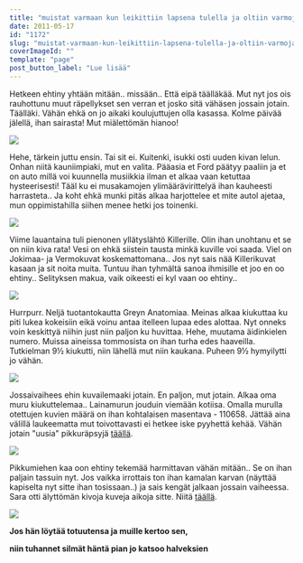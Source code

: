 ```yaml
---
title: "muistat varmaan kun leikittiin lapsena tulella ja oltiin varmoja kaikesta"
date: 2011-05-17
id: "1172"
slug: "muistat-varmaan-kun-leikittiin-lapsena-tulella-ja-oltiin-varmoja-kaikesta"
coverImageId: ""
template: "page"
post_button_label: "Lue lisää"
---
```


Hetkeen ehtiny yhtään mitään.. missään.. Että eipä täälläkää. Mut nyt jos ois rauhottunu muut räpellykset sen verran et josko sitä vähäsen jossain jotain. Täälläki. Vähän ehkä on jo aikaki koulujuttujen olla kasassa. Kolme päivää jälellä, ihan sairasta! Mut miälettömän hianoo!

[![](/images/nimet%25C3%25B6n31.jpg)](http://4.bp.blogspot.com/-uRDSNM3o9WI/TdJ9wAak9vI/AAAAAAAAAFs/OiLhK5kB_ZA/s1600/nimet%25C3%25B6n31.jpg)

Hehe, tärkein juttu ensin. Tai sit ei. Kuitenki, isukki osti uuden kivan lelun. Onhan niitä kauniimpiaki, mut en valita. Pääasia et Ford päätyy paaliin ja et on auto millä voi kuunnella musiikkia ilman et alkaa vaan ketuttaa hysteerisesti! Tääl ku ei musakamojen ylimäärävirittelyä ihan kauheesti harrasteta.. Ja koht ehkä munki pitäs alkaa harjottelee et mite autol ajetaa, mun oppimistahilla siihen menee hetki jos toinenki.

[![](/images/nimet%25C3%25B6n32.jpg)](http://2.bp.blogspot.com/-E4C5NArPNQc/TdJ9xE0AVWI/AAAAAAAAAFw/hZHBhNVHO8g/s1600/nimet%25C3%25B6n32.jpg)

Viime lauantaina tuli pienonen yllätyslähtö Killerille. Olin ihan unohtanu et se on niin kiva rata! Vesi on ehkä siistein tausta minkä kuville voi saada. Viel on Jokimaa- ja Vermokuvat koskemattomana.. Jos nyt sais nää Killerikuvat kasaan ja sit noita muita. Tuntuu ihan tyhmältä sanoa ihmisille et joo en oo ehtiny.. Selityksen makua, vaik oikeesti ei kyl vaan oo ehtiny..

[![](/images/nimet%25C3%25B6n34.jpg)](http://3.bp.blogspot.com/-yEOjfd58VDM/TdJ9zFoIudI/AAAAAAAAAF4/lERMwUw3kn4/s1600/nimet%25C3%25B6n34.jpg)

Hurrpurr. Neljä tuotantokautta Greyn Anatomiaa. Meinas alkaa kiukuttaa ku piti lukea kokeisiin eikä voinu antaa itelleen lupaa edes alottaa. Nyt onneks voin keskittyä niihin just niin paljon ku huvittaa. Hehe, muutama äidinkielen numero. Muissa aineissa tommosista on ihan turha edes haaveilla. Tutkielman 9½ kiukutti, niin lähellä mut niin kaukana. Puheen 9½ hymyilytti jo vähän.

[![](/images/nimet%25C3%25B6n35.jpg)](http://3.bp.blogspot.com/-04bzFU6o40Y/TdJ90O7zmLI/AAAAAAAAAF8/xdyouEmmJs8/s1600/nimet%25C3%25B6n35.jpg)

Jossaivaihees ehin kuvailemaaki jotain. En paljon, mut jotain. Alkaa oma muru kiukuttelemaa.. Lainamurun jouduin viemään kotiisa. Omalla murulla otettujen kuvien määrä on ihan kohtalaisen masentava - 110658. Jättää aina välillä laukeematta mut toivottavasti ei hetkee iske pyyhettä kehää. Vähän jotain "uusia" pikkuräpsyjä [täällä](http://maisaw.otukset.fi/kuvat/2011/Tallit+ja+hevoset/Anniinan+talli/2.5.2011/).

[![](/images/nimet%25C3%25B6n33.jpg)](http://1.bp.blogspot.com/-cveDzQo_57M/TdJ9yPb8fnI/AAAAAAAAAF0/rSrEnApucF0/s1600/nimet%25C3%25B6n33.jpg)

Pikkumiehen kaa oon ehtiny tekemää harmittavan vähän mitään.. Se on ihan paljain tassuin nyt. Jos vaikka irrottais ton ihan kamalan karvan (näyttää kapiselta nyt sitte ihan tosissaan..) ja sais kengät jalkaan jossain vaiheessa. Sara otti älyttömän kivoja kuveja aikoja sitte. Niitä [täällä](http://maisaw.otukset.fi/kuvat/2011/Tallit+ja+hevoset/Dedicated+Kemp/27.4.2011/).

[![](/images/nimet%25C3%25B6n36.jpg)](http://3.bp.blogspot.com/-WM1BRrPhgtE/TdJ9t2E9vyI/AAAAAAAAAFo/HyH7o1has7c/s1600/nimet%25C3%25B6n36.jpg)

**Jos hän löytää totuutensa ja muille kertoo sen,**

**niin tuhannet silmät häntä pian jo katsoo halveksien**
